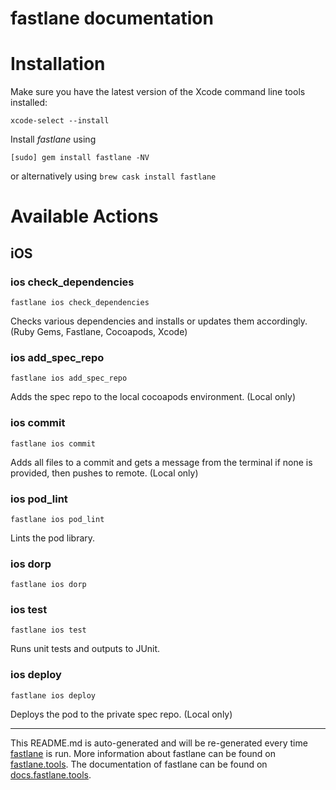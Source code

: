 fastlane documentation
================
# Installation

Make sure you have the latest version of the Xcode command line tools installed:

```
xcode-select --install
```

Install _fastlane_ using
```
[sudo] gem install fastlane -NV
```
or alternatively using `brew cask install fastlane`

# Available Actions
## iOS
### ios check_dependencies
```
fastlane ios check_dependencies
```
Checks various dependencies and installs or updates them accordingly. (Ruby Gems, Fastlane, Cocoapods, Xcode)
### ios add_spec_repo
```
fastlane ios add_spec_repo
```
Adds the spec repo to the local cocoapods environment. (Local only)
### ios commit
```
fastlane ios commit
```
Adds all files to a commit and gets a message from the terminal if none is provided, then pushes to remote. (Local only)
### ios pod_lint
```
fastlane ios pod_lint
```
Lints the pod library.
### ios dorp
```
fastlane ios dorp
```

### ios test
```
fastlane ios test
```
Runs unit tests and outputs to JUnit.
### ios deploy
```
fastlane ios deploy
```
Deploys the pod to the private spec repo. (Local only)

----

This README.md is auto-generated and will be re-generated every time [fastlane](https://fastlane.tools) is run.
More information about fastlane can be found on [fastlane.tools](https://fastlane.tools).
The documentation of fastlane can be found on [docs.fastlane.tools](https://docs.fastlane.tools).
